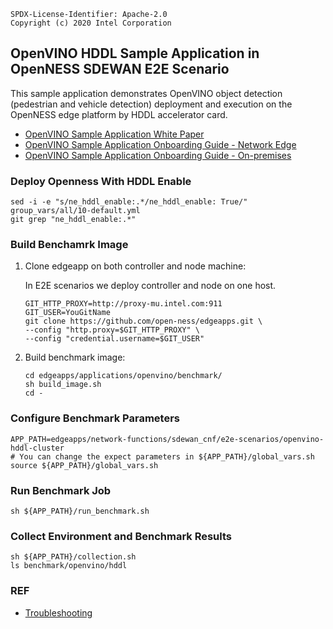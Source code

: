 ```text
SPDX-License-Identifier: Apache-2.0
Copyright (c) 2020 Intel Corporation
```

## OpenVINO HDDL Sample Application in OpenNESS SDEWAN E2E Scenario

This sample application demonstrates OpenVINO object detection (pedestrian and vehicle detection) deployment and execution on the OpenNESS edge platform by HDDL accelerator card.

- [OpenVINO Sample Application White Paper](https://github.com/open-ness/specs/blob/master/doc/applications/openness_openvino.md)
- [OpenVINO Sample Application Onboarding Guide - Network Edge](https://github.com/open-ness/specs/blob/master/doc/applications-onboard/network-edge-applications-onboarding.md#onboarding-openvino-application)
- [OpenVINO Sample Application Onboarding Guide - On-premises](https://github.com/open-ness/specs/blob/master/doc/applications-onboard/on-premises-applications-onboarding.md#onboarding-openvino-applications)

### Deploy Openness With HDDL Enable

   ```
   sed -i -e "s/ne_hddl_enable:.*/ne_hddl_enable: True/" group_vars/all/10-default.yml
   git grep "ne_hddl_enable:.*"
   ```

### Build Benchamrk Image

1. Clone edgeapp on both controller and node machine:

   In E2E scenarios we deploy controller and node on one host.

   ```
   GIT_HTTP_PROXY=http://proxy-mu.intel.com:911
   GIT_USER=YouGitName
   git clone https://github.com/open-ness/edgeapps.git \
   --config "http.proxy=$GIT_HTTP_PROXY" \
   --config "credential.username=$GIT_USER"

   ```

2. Build benchmark image:


   ```
   cd edgeapps/applications/openvino/benchmark/
   sh build_image.sh
   cd -
   ```

### Configure Benchmark Parameters


   ```
   APP_PATH=edgeapps/network-functions/sdewan_cnf/e2e-scenarios/openvino-hddl-cluster
   # You can change the expect parameters in ${APP_PATH}/global_vars.sh
   source ${APP_PATH}/global_vars.sh
   ```

### Run Benchmark Job


   ```
   sh ${APP_PATH}/run_benchmark.sh
   ```

### Collect Environment and Benchmark Results

   ```
   sh ${APP_PATH}/collection.sh
   ls benchmark/openvino/hddl
   ```

### REF

- [Troubleshooting](https://github.com/open-ness/edgeapps/tree/master/applications/openvino/benchmark#troubleshooting)
